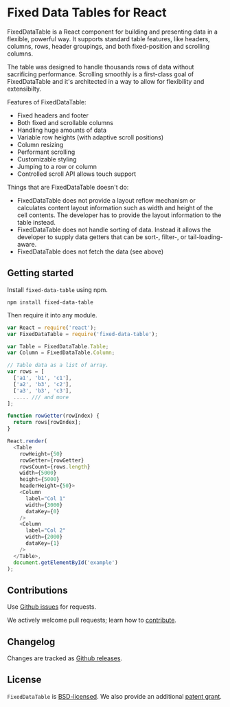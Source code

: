 Fixed Data Tables for React
====================================

FixedDataTable is a React component for building and presenting data in a flexible, powerful way. It supports standard table features, like headers, columns, rows, header groupings, and both fixed-position and scrolling columns.

The table was designed to handle thousands rows of data without sacrificing performance. Scrolling smoothly is a first-class goal of FixedDataTable and it's architected in a way to allow for flexibility and extensibilty.

Features of FixedDataTable:
* Fixed headers and footer
* Both fixed and scrollable columns
* Handling huge amounts of data
* Variable row heights (with adaptive scroll positions)
* Column resizing
* Performant scrolling
* Customizable styling
* Jumping to a row or column
* Controlled scroll API allows touch support

Things that are FixedDataTable doesn't do:
* FixedDataTable does not provide a layout reflow mechanism or calculates content layout information such as width and height of the cell contents. The developer has to provide the layout information to the table instead.
* FixedDataTable does not handle sorting of data. Instead it allows the developer to supply data getters that can be sort-, filter-, or tail-loading-aware.
* FixedDataTable does not fetch the data (see above)

Getting started
---------------

Install `fixed-data-table` using npm.

```shell
npm install fixed-data-table
```

Then require it into any module.

```javascript
var React = require('react');
var FixedDataTable = require('fixed-data-table');

var Table = FixedDataTable.Table;
var Column = FixedDataTable.Column;

// Table data as a list of array.
var rows = [
  ['a1', 'b1', 'c1'],
  ['a2', 'b3', 'c2'],
  ['a3', 'b3', 'c3'],
  ..... /// and more
];

function rowGetter(rowIndex) {
  return rows[rowIndex];
}

React.render(
  <Table
    rowHeight={50}
    rowGetter={rowGetter}
    rowsCount={rows.length}
    width={5000}
    height={5000}
    headerHeight={50}>
    <Column
      label="Col 1"
      width={3000}
      dataKey={0}
    />
    <Column
      label="Col 2"
      width={2000}
      dataKey={1}
    />
  </Table>,
  document.getElementById('example')
);
```


Contributions
------------

Use [Github issues](https://github.com/facebook/fixed-data-table/issues) for requests.

We actively welcome pull requests; learn how to [contribute](./CONTRIBUTING.md).


Changelog
---------

Changes are tracked as [Github releases](https://github.com/facebook/fixed-data-table/releases).


License
-------

`FixedDataTable` is [BSD-licensed](./LICENSE). We also provide an additional [patent grant](./PATENTS).
